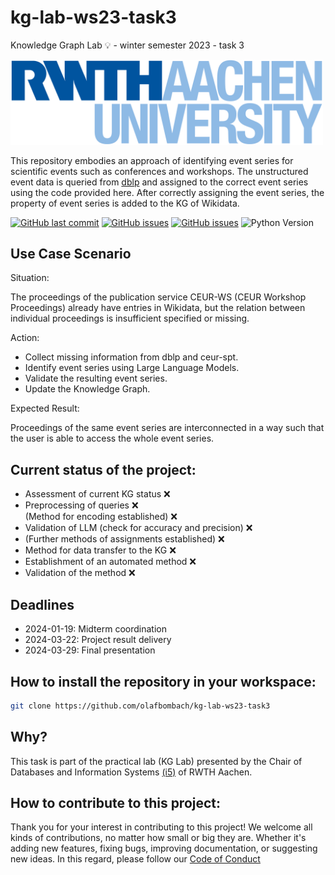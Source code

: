 # kg-lab-ws23-task3
Knowledge Graph Lab 💡 - winter semester 2023 - task 3

<img src="images/RWTH_Logo.png" width="500">

This repository embodies an approach of identifying event series for scientific events such as conferences and workshops. The unstructured event data is queried from [dblp](https://dblp.org/) and assigned to the correct event series using the code provided here. After correctly assigning the event series, the property of event series is added to the KG of Wikidata.

[![GitHub last commit](https://img.shields.io/github/last-commit/olafbombach/kg-lab-ws23-task3.svg)](https://github.com/olafbombach/kg-lab-ws23-task3/commits/main)
[![GitHub issues](https://img.shields.io/github/issues/olafbombach/kg-lab-ws23-task3.svg)](https://github.com/olafbombach/kg-lab-ws23-task3/issues)
[![GitHub issues](https://img.shields.io/github/issues-closed/olafbombach/kg-lab-ws23-task3.svg)](https://github.com/olafbombach/kg-lab-ws23-task3/issues/?q=is%3Aissue+is%3Aclosed)
![Python Version](https://img.shields.io/badge/Python-3.9%2B-brightgreen)

## Use Case Scenario
Situation:

The proceedings of the publication service CEUR-WS (CEUR Workshop Proceedings) already have entries in Wikidata, but the relation between individual proceedings is insufficient specified or missing.

Action:
<ul>
<li>Collect missing information from dblp and ceur-spt.
<li>Identify event series using Large Language Models.
<li>Validate the resulting event series.
<li>Update the Knowledge Graph.
</ul>

Expected Result:

Proceedings of the same event series are interconnected in a way such that the user is able to access the whole event series.
## Current status of the project:
<ul> 
    <li> Assessment of current KG status ❌ </li>
    <li> Preprocessing of queries ❌ </li>
    <il> (Method for encoding established) ❌ </il>
    <li> Validation of LLM (check for accuracy and precision) ❌ </li>
    <li> (Further methods of assignments established) ❌ </li>
    <li> Method for data transfer to the KG ❌ </li>
    <li> Establishment of an automated method ❌ </li>
    <li> Validation of the method ❌ </li>
</ul>

## Deadlines

- 2024-01-19: Midterm coordination
- 2024-03-22: Project result delivery
- 2024-03-29: Final presentation

## How to install the repository in your workspace:
```bash
git clone https://github.com/olafbombach/kg-lab-ws23-task3
```

## Why?
This task is part of the practical lab (KG Lab) presented by the Chair of Databases and Information Systems [(i5)](https://dbis.rwth-aachen.de/dbis/) of RWTH Aachen.

## How to contribute to this project:
Thank you for your interest in contributing to this project! We welcome all kinds of contributions, no matter how small or big they are. Whether it's adding new features, fixing bugs, improving documentation, or suggesting new ideas.
In this regard, please follow our [Code of Conduct](.github/CONTRIBUTION.md)
